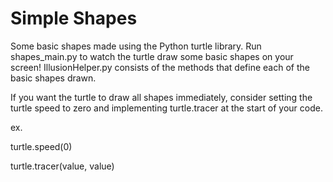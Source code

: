 # Simple Shapes
Some basic shapes made using the Python turtle library. 
Run shapes_main.py to watch the turtle draw some basic shapes on your screen! 
IllusionHelper.py consists of the methods that define each of the basic shapes drawn. 

If you want the turtle to draw all shapes immediately, consider setting the turtle
speed to zero and implementing turtle.tracer at the start of your code.

ex.

turtle.speed(0) 

turtle.tracer(value, value) 

